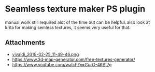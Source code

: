 # Seamless texture maker PS plugin

manual work still required alot of the time but can be helpful. also look at krita for making semless textures, it seems very useful for that.

## Attachments

- [vivaldi_2019-02-25_11-49-46.png](https://trello.com/1/cards/5eadf805fe8a031312982a5d/attachments/5eadf806fe8a031312982adb/download/vivaldi_2019-02-25_11-49-46.png)
- https://www.3d-map-generator.com/free-textures-generator/
- https://www.youtube.com/watch?v=GurO-4KSt7g
